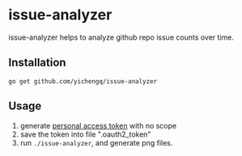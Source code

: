 
issue-analyzer
=====

issue-analyzer helps to analyze github repo issue counts over time.


Installation
------------

```
go get github.com/yichengq/issue-analyzer
```


Usage
-----

1. generate [personal access token](https://help.github.com/articles/creating-an-access-token-for-command-line-use/) with no scope
2. save the token into file ".oauth2_token"
3. run `./issue-analyzer`, and generate png files.



